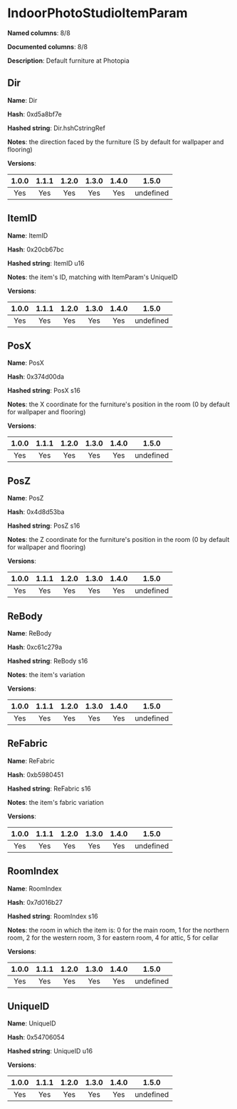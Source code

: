 # IndoorPhotoStudioItemParam
**Named columns**: 8/8

**Documented columns**: 8/8

**Description**: Default furniture at Photopia
## Dir

**Name**: Dir

**Hash**: 0xd5a8bf7e

**Hashed string**: Dir.hshCstringRef

**Notes**: the direction faced by the furniture (S by default for wallpaper and flooring)

**Versions**: 

 | 1.0.0 | 1.1.1 | 1.2.0 | 1.3.0 | 1.4.0 | 1.5.0 |
|:--:|:--:|:--:|:--:|:--:|:--:|
| Yes | Yes | Yes | Yes | Yes | undefined |


## ItemID

**Name**: ItemID

**Hash**: 0x20cb67bc

**Hashed string**: ItemID u16

**Notes**: the item's ID, matching with ItemParam's UniqueID

**Versions**: 

 | 1.0.0 | 1.1.1 | 1.2.0 | 1.3.0 | 1.4.0 | 1.5.0 |
|:--:|:--:|:--:|:--:|:--:|:--:|
| Yes | Yes | Yes | Yes | Yes | undefined |


## PosX

**Name**: PosX

**Hash**: 0x374d00da

**Hashed string**: PosX s16

**Notes**: the X coordinate for the furniture's position in the room (0 by default for wallpaper and flooring)

**Versions**: 

 | 1.0.0 | 1.1.1 | 1.2.0 | 1.3.0 | 1.4.0 | 1.5.0 |
|:--:|:--:|:--:|:--:|:--:|:--:|
| Yes | Yes | Yes | Yes | Yes | undefined |


## PosZ

**Name**: PosZ

**Hash**: 0x4d8d53ba

**Hashed string**: PosZ s16

**Notes**: the Z coordinate for the furniture's position in the room (0 by default for wallpaper and flooring)

**Versions**: 

 | 1.0.0 | 1.1.1 | 1.2.0 | 1.3.0 | 1.4.0 | 1.5.0 |
|:--:|:--:|:--:|:--:|:--:|:--:|
| Yes | Yes | Yes | Yes | Yes | undefined |


## ReBody

**Name**: ReBody

**Hash**: 0xc61c279a

**Hashed string**: ReBody s16

**Notes**: the item's variation

**Versions**: 

 | 1.0.0 | 1.1.1 | 1.2.0 | 1.3.0 | 1.4.0 | 1.5.0 |
|:--:|:--:|:--:|:--:|:--:|:--:|
| Yes | Yes | Yes | Yes | Yes | undefined |


## ReFabric

**Name**: ReFabric

**Hash**: 0xb5980451

**Hashed string**: ReFabric s16

**Notes**: the item's fabric variation

**Versions**: 

 | 1.0.0 | 1.1.1 | 1.2.0 | 1.3.0 | 1.4.0 | 1.5.0 |
|:--:|:--:|:--:|:--:|:--:|:--:|
| Yes | Yes | Yes | Yes | Yes | undefined |


## RoomIndex

**Name**: RoomIndex

**Hash**: 0x7d016b27

**Hashed string**: RoomIndex s16

**Notes**: the room in which the item is: 0 for the main room, 1 for the northern room, 2 for the western room, 3 for eastern room, 4 for attic, 5 for cellar

**Versions**: 

 | 1.0.0 | 1.1.1 | 1.2.0 | 1.3.0 | 1.4.0 | 1.5.0 |
|:--:|:--:|:--:|:--:|:--:|:--:|
| Yes | Yes | Yes | Yes | Yes | undefined |


## UniqueID

**Name**: UniqueID

**Hash**: 0x54706054

**Hashed string**: UniqueID u16

**Versions**: 

 | 1.0.0 | 1.1.1 | 1.2.0 | 1.3.0 | 1.4.0 | 1.5.0 |
|:--:|:--:|:--:|:--:|:--:|:--:|
| Yes | Yes | Yes | Yes | Yes | undefined |


